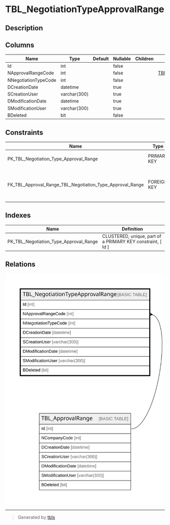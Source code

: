 # TBL_NegotiationTypeApprovalRange

## Description

## Columns

| Name | Type | Default | Nullable | Children | Parents | Comment |
| ---- | ---- | ------- | -------- | -------- | ------- | ------- |
| Id | int |  | false |  |  |  |
| NApprovalRangeCode | int |  | false |  | [TBL_ApprovalRange](TBL_ApprovalRange.md) |  |
| NNegotiationTypeCode | int |  | false |  |  |  |
| DCreationDate | datetime |  | true |  |  |  |
| SCreationUser | varchar(300) |  | true |  |  |  |
| DModificationDate | datetime |  | true |  |  |  |
| SModificationUser | varchar(300) |  | true |  |  |  |
| BDeleted | bit |  | false |  |  |  |

## Constraints

| Name | Type | Definition |
| ---- | ---- | ---------- |
| PK_TBL_Negotiation_Type_Approval_Range | PRIMARY KEY | CLUSTERED, unique, part of a PRIMARY KEY constraint, [ Id ] |
| FK_TBL_Approval_Range_TBL_Negotiation_Type_Approval_Range | FOREIGN KEY | FOREIGN KEY(NApprovalRangeCode) REFERENCES TBL_ApprovalRange(Id) ON UPDATE NO_ACTION ON DELETE NO_ACTION |

## Indexes

| Name | Definition |
| ---- | ---------- |
| PK_TBL_Negotiation_Type_Approval_Range | CLUSTERED, unique, part of a PRIMARY KEY constraint, [ Id ] |

## Relations

![er](TBL_NegotiationTypeApprovalRange.svg)

---

> Generated by [tbls](https://github.com/k1LoW/tbls)
